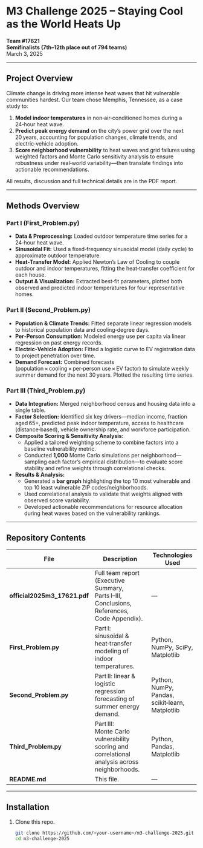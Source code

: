 # M3 Challenge 2025 – Staying Cool as the World Heats Up

**Team #17621**  
**Semifinalists (7th–12th place out of 794 teams)**  
March 3, 2025

---

## Project Overview

Climate change is driving more intense heat waves that hit vulnerable communities hardest. Our team chose Memphis, Tennessee, as a case study to:

1. **Model indoor temperatures** in non‑air‑conditioned homes during a 24‑hour heat wave.  
2. **Predict peak energy demand** on the city’s power grid over the next 20 years, accounting for population changes, climate trends, and electric‑vehicle adoption.  
3. **Score neighborhood vulnerability** to heat waves and grid failures using weighted factors and Monte Carlo sensitivity analysis to ensure robustness under real‑world variability—then translate findings into actionable recommendations.

All results, discussion and full technical details are in the PDF report.

---

## Methods Overview

### Part I (First_Problem.py)
- **Data & Preprocessing:** Loaded outdoor temperature time series for a 24‑hour heat wave.  
- **Sinusoidal Fit:** Used a fixed‑frequency sinusoidal model (daily cycle) to approximate outdoor temperature.  
- **Heat‑Transfer Model:** Applied Newton’s Law of Cooling to couple outdoor and indoor temperatures, fitting the heat‑transfer coefficient for each house.  
- **Output & Visualization:** Extracted best‑fit parameters, plotted both observed and predicted indoor temperatures for four representative homes.

### Part II (Second_Problem.py)
- **Population & Climate Trends:** Fitted separate linear regression models to historical population data and cooling‑degree days.  
- **Per‑Person Consumption:** Modeled energy use per capita via linear regression on past energy records.  
- **Electric‑Vehicle Adoption:** Fitted a logistic curve to EV registration data to project penetration over time.  
- **Demand Forecast:** Combined forecasts (population × cooling × per‑person use × EV factor) to simulate weekly summer demand for the next 30 years. Plotted the resulting time series.

### Part III (Third_Problem.py)
- **Data Integration:** Merged neighborhood census and housing data into a single table.  
- **Factor Selection:** Identified six key drivers—median income, fraction aged 65+, predicted peak indoor temperature, access to healthcare (distance‑based), vehicle ownership rate, and workforce participation.  
- **Composite Scoring & Sensitivity Analysis:**  
  - Applied a tailored weighting scheme to combine factors into a baseline vulnerability metric.  
  - Conducted **1,000** Monte Carlo simulations per neighborhood—sampling each factor’s empirical distribution—to evaluate score stability and refine weights through correlational checks.  
- **Results & Analysis:**  
  - Generated a **bar graph** highlighting the top 10 most vulnerable and top 10 least vulnerable ZIP codes/neighborhoods.  
  - Used correlational analysis to validate that weights aligned with observed score variability.  
  - Developed actionable recommendations for resource allocation during heat waves based on the vulnerability rankings.

---

## Repository Contents

| File                         | Description                                                                                   | Technologies Used                                  |
|------------------------------|-----------------------------------------------------------------------------------------------|----------------------------------------------------|
| **official2025m3_17621.pdf** | Full team report (Executive Summary, Parts I–III, Conclusions, References, Code Appendix).     | —                                                  |
| **First_Problem.py**         | Part I: sinusoidal & heat‑transfer modeling of indoor temperatures.                           | Python, NumPy, SciPy, Matplotlib                   |
| **Second_Problem.py**        | Part II: linear & logistic regression forecasting of summer energy demand.                   | Python, NumPy, Pandas, scikit‑learn, Matplotlib     |
| **Third_Problem.py**         | Part III: Monte Carlo vulnerability scoring and correlational analysis across neighborhoods.   | Python, Pandas, Matplotlib                         |
| **README.md**                | This file.                                                                                    | —                                                  |

---

## Installation

1. Clone this repo.  
   ```bash
   git clone https://github.com/<your‑username>/m3‑challenge‑2025.git
   cd m3‑challenge‑2025
